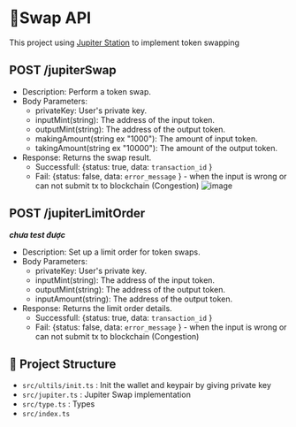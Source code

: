 # 🚀Swap API

This project using [Jupiter Station](https://station.jup.ag/docs/) to implement token swapping


## POST /jupiterSwap
- Description: Perform a token swap.
- Body Parameters:
  - privateKey: User's private key.
  - inputMint(string): The address of the input token.
  - outputMint(string): The address of the output token.
  - makingAmount(string ex "1000"): The amount of input token.
  - takingAmount(string ex "10000"): The amount of the output token.
- Response: Returns the swap result.
  - Successfull: {status: true, data: ```transaction_id``` } 
  - Fail: {status: false, data: ```error_message``` } - when the input is wrong or can not submit tx to blockchain (Congestion)
 ![image](https://github.com/user-attachments/assets/d02620f2-9771-4908-b3b7-ab1e767aae91)

## POST /jupiterLimitOrder 
***chưa test được***
- Description: Set up a limit order for token swaps.
- Body Parameters:
  - privateKey: User's private key.
  - inputMint(string): The address of the input token.
  - outputMint(string): The address of the output token.
  - inputAmount(string): The address of the output token.
- Response: Returns the limit order details.
  - Successfull: {status: true, data: ```transaction_id``` } 
  - Fail: {status: false, data: ```error_message``` } - when the input is wrong or can not submit tx to blockchain (Congestion)

## 📂 Project Structure
- ```src/ultils/init.ts``` : Init the wallet and keypair by giving private key
- ```src/jupiter.ts``` : Jupiter Swap implementation
- ```src/type.ts``` : Types
- ```src/index.ts``` 
